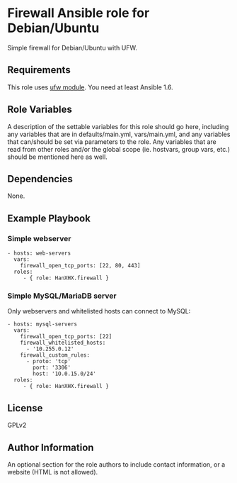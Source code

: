 Firewall Ansible role for Debian/Ubuntu
=======================================

Simple firewall for Debian/Ubuntu with UFW.

Requirements
------------

This role uses [ufw module](http://docs.ansible.com/ansible/ufw_module.html). You need at least Ansible 1.6.

Role Variables
--------------

A description of the settable variables for this role should go here, including any variables that are in defaults/main.yml, vars/main.yml, and any variables that can/should be set via parameters to the role. Any variables that are read from other roles and/or the global scope (ie. hostvars, group vars, etc.) should be mentioned here as well.

Dependencies
------------

None.

Example Playbook
----------------

### Simple webserver

    - hosts: web-servers
      vars:
        firewall_open_tcp_ports: [22, 80, 443]
      roles:
         - { role: HanXHX.firewall }

### Simple MySQL/MariaDB server

Only webservers and whitelisted hosts can connect to MySQL:

    - hosts: mysql-servers
      vars:
        firewall_open_tcp_ports: [22]
        firewall_whitelisted_hosts:
          - '10.255.0.12'
        firewall_custom_rules:
          - proto: 'tcp'
            port: '3306'
            host: '1O.0.15.0/24'
      roles:
         - { role: HanXHX.firewall }


License
-------

GPLv2

Author Information
------------------

An optional section for the role authors to include contact information, or a website (HTML is not allowed).
